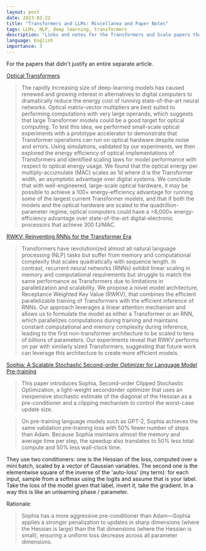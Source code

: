 ```yaml
---
layout: post
date: 2023-02-22
title: "Transformers and LLMs: Miscellanea and Paper Notes"
tags: LLMs, NLP, deep learning, transformers
description: "Links and notes for the Transformers and Scale papers that didn't justify an entire separate article."
language: English
importance: 3
---
```


For the papers that didn't justify an entire separate article.

[Optical Transformers](https://arxiv.org/abs/2302.10360)

> The rapidly increasing size of deep-learning models has caused renewed and growing interest in alternatives to digital computers to dramatically reduce the energy cost of running state-of-the-art neural networks. Optical matrix-vector multipliers are best suited to performing computations with very large operands, which suggests that large Transformer models could be a good target for optical computing. To test this idea, we performed small-scale optical experiments with a prototype accelerator to demonstrate that Transformer operations can run on optical hardware despite noise and errors. Using simulations, validated by our experiments, we then explored the energy efficiency of optical implementations of Transformers and identified scaling laws for model performance with respect to optical energy usage. We found that the optical energy per multiply-accumulate (MAC) scales as 1d where d is the Transformer width, an asymptotic advantage over digital systems. We conclude that with well-engineered, large-scale optical hardware, it may be possible to achieve a 100× energy-efficiency advantage for running some of the largest current Transformer models, and that if both the models and the optical hardware are scaled to the quadrillion-parameter regime, optical computers could have a >8,000× energy-efficiency advantage over state-of-the-art digital-electronic processors that achieve 300 fJ/MAC.

[RWKV: Reinventing RNNs for the Transformer Era](https://arxiv.org/abs/2305.13048)

> Transformers have revolutionized almost all natural language processing (NLP) tasks but suffer from memory and computational complexity that scales quadratically with sequence length. In contrast, recurrent neural networks (RNNs) exhibit linear scaling in memory and computational requirements but struggle to match the same performance as Transformers due to limitations in parallelization and scalability. We propose a novel model architecture, Receptance Weighted Key Value (RWKV), that combines the efficient parallelizable training of Transformers with the efficient inference of RNNs. Our approach leverages a linear attention mechanism and allows us to formulate the model as either a Transformer or an RNN, which parallelizes computations during training and maintains constant computational and memory complexity during inference, leading to the first non-transformer architecture to be scaled to tens of billions of parameters. Our experiments reveal that RWKV performs on par with similarly sized Transformers, suggesting that future work can leverage this architecture to create more efficient models.

[Sophia: A Scalable Stochastic Second-order Optimizer for
Language Model Pre-training](https://arxiv.org/abs/2305.14342)

> This paper introduces Sophia, Second-order Clipped Stochastic Optimization, a light-weight secondorder optimizer that uses an inexpensive stochastic estimate of the diagonal of the Hessian as a pre-conditioner and a clipping mechanism to control the worst-case update size. 

> On pre-training language models such as GPT-2, Sophia achieves the same validation pre-training loss with 50% fewer number of steps than Adam. Because Sophia maintains almost the memory and average time per step, the speedup also translates to 50% less total compute and 50% less wall-clock time.

They use two conditioners: one is the Hessian of the loss, computed over a mini batch, scaled by a vector of Gaussian variables. The second one is the elementwise square of the inverse of the 'auto-loss' (my term): for each input, sample from a softmax using the logits and assume that is your label. Take the loss of the model given that label, invert it, take the gradient. In a way this is like an unlearning phase / parameter.

Rationale:
> Sophia has a more aggressive pre-conditioner than Adam—Sophia applies a stronger penalization to updates in sharp dimensions (where the Hessian is large) than the flat dimensions (where the Hessian is small), ensuring a uniform loss decrease across all parameter dimensions. 